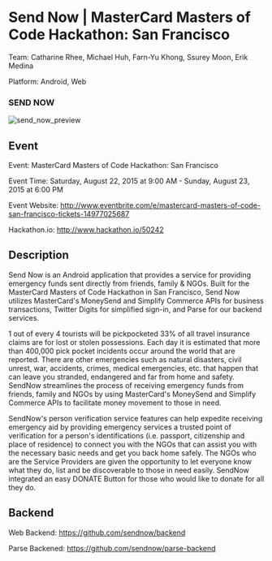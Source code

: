 Send Now | MasterCard Masters of Code Hackathon: San Francisco
============

Team: Catharine Rhee, Michael Huh, Farn-Yu Khong, Ssurey Moon, Erik Medina

Platform: Android, Web

### SEND NOW
![send_now_preview](https://cloud.githubusercontent.com/assets/1645482/12570662/9a4e874c-c38e-11e5-95ff-948b3712f585.gif)

## Event

Event: MasterCard Masters of Code Hackathon: San Francisco

Event Time: Saturday, August 22, 2015 at 9:00 AM - Sunday, August 23, 2015 at 6:00 PM

Event Website: http://www.eventbrite.com/e/mastercard-masters-of-code-san-francisco-tickets-14977025687

Hackathon.io: http://www.hackathon.io/50242

## Description

Send Now is an Android application that provides a service for providing emergency funds sent directly from friends, family & NGOs. Built for the MasterCard Masters of Code Hackathon in San Francisco, Send Now utilizes MasterCard's MoneySend and Simplify Commerce APIs for business transactions, Twitter Digits for simplified sign-in, and Parse for our backend services.

1 out of every 4 tourists will be pickpocketed 33% of all travel insurance claims are for lost or stolen possessions. Each day it is estimated that more than 400,000 pick pocket incidents occur around the world that are reported. There are other emergencies such as natural disasters, civil unrest, war, accidents, crimes, medical emergencies, etc. that happen that can leave you stranded, endangered and far from home and safety. SendNow streamlines the process of receiving emergency funds from friends, family and NGOs by using MasterCard's MoneySend and Simplify Commerce APIs to facilitate money movement to those in need. 

SendNow's person verification service features can help expedite receiving emergency aid by providing emergency services a trusted point of verification for a person's identifications (i.e. passport, citizenship and place of residence) to connect you with the NGOs that can assist you with the necessary basic needs and get you back home safely. The NGOs who are the Service Providers are given the opportunity to let everyone know what they do, list and be discoverable to those in need easily. SendNow integrated an easy DONATE Button for those who would like to donate for all they do.

## Backend

Web Backend: https://github.com/sendnow/backend

Parse Backened: https://github.com/sendnow/parse-backend